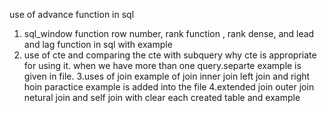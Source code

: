 use of advance function in sql 
1. sql_window function row number, rank function , rank dense, and lead and lag function in sql with example 
2. use of cte and comparing the cte with subquery why cte is appropriate  for using it. when we have more than one query.separte example is given in file.
3.uses of join example of join inner join left join and right hoin paractice example is added into the file
4.extended join outer join netural join and self join with clear each created table and example
